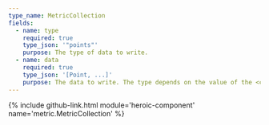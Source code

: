 ```yaml
---
type_name: MetricCollection
fields:
  - name: type
    required: true
    type_json: '"points"'
    purpose: The type of data to write.
  - name: data
    required: true
    type_json: '[Point, ...]'
    purpose: The data to write. The type depends on the value of the <code class="language-json">type</code> field.
---
```

{% include github-link.html module='heroic-component' name='metric.MetricCollection' %}

